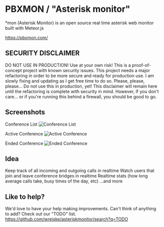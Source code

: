PBXMON / "Asterisk monitor"
=====
*mon (Asterisk Monitor) is an open source real time asterisk web monitor built with Meteor.js

https://pbxmon.com/

SECURITY DISCLAIMER
-----
DO NOT USE IN PRODUCTION! Use at your own risk! This is a proof-of-concept project with known security issues. This project needs a major refactoring in order to be more secure and ready for production use. I am slowly fixing and updating as I get free time to do so. Please, please, please... Do not use this in production, yet! This disclaimer will remain here until the refactoring is complete with security in mind. However, If you don't care... or if you're running this behind a firewall, you should be good to go.

Screenshots
-----
Conference List
![Conference List](https://i.imgur.com/w57YZn2.png)

Active Conference
![Active Conference](https://i.imgur.com/FToOzVi.png)

Ended Conference
![Ended Conference](https://i.imgur.com/RipwAE6.png)

Idea
-----
Keep track of all incoming and outgoing calls in realtime
Watch users that join and leave conference bridges in realtime
Realtime stats (how long average calls take, busy times of the day, etc)
...and more

Like to help?
-----
We'd love to have your help making improvements. Can't think of anything to add? Check out our "TODO" list.
https://github.com/wreiske/asteriskmonitor/search?q=TODO